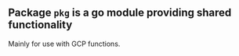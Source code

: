 ## Package `pkg` is a go module providing shared functionality

Mainly for use with GCP functions.

